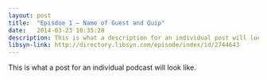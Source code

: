 ```yaml
---
layout: post
title:  "Episdoe 1 – Name of Guest and Quip"
date:   2014-03-23 10:35:28
description: This is what a description for an individual post will look like.
libsyn-link: http://directory.libsyn.com/episode/index/id/2744643
---
```


This is what a post for an individual podcast will look like.
